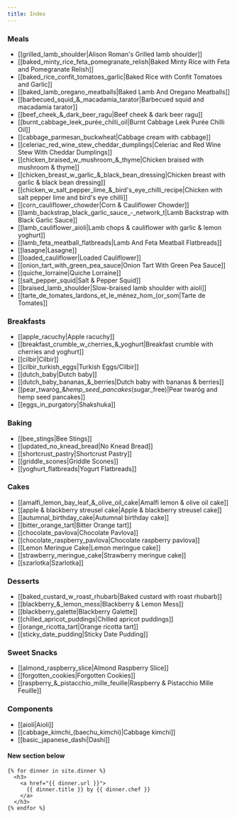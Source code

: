 ```yaml
---
title: Index
---
```


### Meals
* [[grilled_lamb_shoulder|Alison Roman's Grilled lamb shoulder]]
* [[baked_minty_rice_feta_pomegranate_relish|Baked Minty Rice with Feta and Pomegranate Relish]]
* [[baked_rice_confit_tomatoes_garlic|Baked Rice with Confit Tomatoes and Garlic]]
* [[baked_lamb_oregano_meatballs|Baked Lamb And Oregano Meatballs]]
* [[barbecued_squid_&_macadamia_tarator|Barbecued squid and macadamia tarator]]
* [[beef_cheek_&_dark_beer_ragu|Beef cheek & dark beer ragu]]
* [[burnt_cabbage_leek_purée_chilli_oil|Burnt Cabbage Leek Purée Chilli Oil]]
* [[cabbage_parmesan_buckwheat|Cabbage cream with cabbage]]
* [[celeriac_red_wine_stew_cheddar_dumplings|Celeriac and Red Wine Stew With Cheddar Dumplings]]
* [[chicken_braised_w_mushroom_&_thyme|Chicken braised with mushroom & thyme]]
* [[chicken_breast_w_garlic_&_black_bean_dressing|Chicken breast with garlic & black bean dressing]]
* [[chicken_w_salt_pepper_lime_&_bird's_eye_chilli_recipe|Chicken with salt pepper lime and bird's eye chilli]]
* [[corn_cauliflower_chowder|Corn & Cauliflower Chowder]]
* [[lamb_backstrap_black_garlic_sauce_-_network_t|Lamb Backstrap with Black Garlic Sauce]]
* [[lamb_cauliflower_aioli|Lamb chops & cauliflower with garlic & lemon yoghurt]]
* [[lamb_feta_meatball_flatbreads|Lamb And Feta Meatball Flatbreads]]
* [[lasagne|Lasagne]]
* [[loaded_cauliflower|Loaded Cauliflower]]
* [[onion_tart_with_green_pea_sauce|Onion Tart With Green Pea Sauce]]
* [[quiche_lorraine|Quiche Lorraine]]
* [[salt_pepper_squid|Salt & Pepper Squid]]
* [[braised_lamb_shoulder|Slow-braised lamb shoulder with aioli]]
* [[tarte_de_tomates_lardons_et_le_ménez_hom_(or_som|Tarte de Tomates]]

### Breakfasts
* [[apple_racuchy|Apple racuchy]]
* [[breakfast_crumble_w_cherries_&_yoghurt|Breakfast crumble with cherries and yoghurt]]
* [[cilbir|Cilbir]]
* [[cilbir_turkish_eggs|Turkish Eggs/Cilbir]]
* [[dutch_baby|Dutch baby]]
* [[dutch_baby_bananas_&_berries|Dutch baby with bananas & berries]]
* [[pear_twaróg_&_hemp_seed_pancakes_(sugar_free)|Pear twaróg and hemp seed pancakes]]
* [[eggs_in_purgatory|Shakshuka]]

### Baking
* [[bee_stings|Bee Stings]]
* [[updated_no_knead_bread|No Knead Bread]]
* [[shortcrust_pastry|Shortcrust Pastry]]
* [[griddle_scones|Griddle Scones]]
* [[yoghurt_flatbreads|Yogurt Flatbreads]]

### Cakes
* [[amalfi_lemon_bay_leaf_&_olive_oil_cake|Amalfi lemon & olive oil cake]]
* [[apple & blackberry streusel cake|Apple & blackberry streusel cake]]
* [[autumnal_birthday_cake|Autumnal birthday cake]]
* [[bitter_orange_tart|Bitter Orange tart]]
* [[chocolate_pavlova|Chocolate Pavlova]]
* [[chocolate_raspberry_pavlova|Chocolate raspberry pavlova]]
* [[Lemon Meringue Cake|Lemon meringue cake]]
* [[strawberry_meringue_cake|Strawberry meringue cake]]
* [[szarlotka|Szarlotka]]

### Desserts
* [[baked_custard_w_roast_rhubarb|Baked custard with roast rhubarb]]
* [[blackberry_&_lemon_mess|Blackberry & Lemon Mess]]
* [[blackberry_galette|Blackberry Galette]]
* [[chilled_apricot_puddings|Chilled apricot puddings]]
* [[orange_ricotta_tart|Orange ricotta tart]]
* [[sticky_date_pudding|Sticky Date Pudding]]

### Sweet Snacks
* [[almond_raspberry_slice|Almond Raspberry Slice]]
* [[forgotten_cookies|Forgotten Cookies]]
* [[raspberry_&_pistacchio_mille_feuille|Raspberry & Pistacchio Mille Feuille]]

### Components
* [[aioli|Aioli]]
* [[cabbage_kimchi_(baechu_kimchi)|Cabbage kimchi]]
* [[basic_japanese_dashi|Dashi]]


#### New section below
```
{% for dinner in site.dinner %}
  <h3>
    <a href="{{ dinner.url }}">
      {{ dinner.title }} by {{ dinner.chef }}
    </a>
  </h3>
{% endfor %}
```
